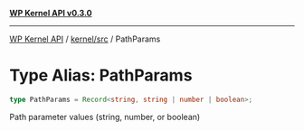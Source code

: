[**WP Kernel API v0.3.0**](../../../README.md)

---

[WP Kernel API](../../../README.md) / [kernel/src](../README.md) / PathParams

# Type Alias: PathParams

```ts
type PathParams = Record<string, string | number | boolean>;
```

Path parameter values (string, number, or boolean)
